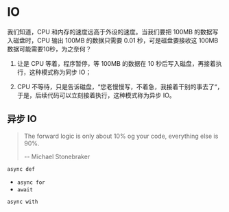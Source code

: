 # IO

我们知道，CPU 和内存的速度远高于外设的速度。当我们要把 100MB 的数据写入磁盘时，CPU 输出 100MB 的数据只需要 0.01 秒，可是磁盘要接收这 100MB 数据可能需要10秒，为之奈何？

1. 让是 CPU 等着，程序暂停，等 100MB 的数据在 10 秒后写入磁盘，再接着执行，这种模式称为同步 IO；

2. CPU 不等待，只是告诉磁盘，“您老慢慢写，不着急，我接着干别的事去了“，于是，后续代码可以立刻接着执行，这种模式称为异步 IO。

## 异步 IO

> The forward logic is only about 10% og your code, everything else is 90%.
>
> -- Michael Stonebraker

`async def`	

- `async for`
- `await`

`async with`
